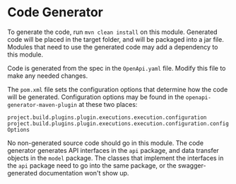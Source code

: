 # Code Generator

To generate the code, run `mvn clean install` on this module. Generated code will be placed in the target folder, and will be packaged into a jar file. Modules that need to use the generated code may add a dependency to this module.

Code is generated from the spec in the `OpenApi.yaml` file. Modify this file to make any needed changes.

The `pom.xml` file sets the configuration options that determine how the code will be generated. Configuration options may be found in the `openapi-generator-maven-plugin` at these two places:

   `project.build.plugins.plugin.executions.execution.configuration`
   `project.build.plugins.plugin.executions.execution.configuration.configOptions`
   
No non-generated source code should go in this module. The code generator generates API interfaces in the `api` package, and data transfer objects in the `model` package. The classes that implement the interfaces in the `api` package need to go into the same package, or the swagger-generated documentation won't show up.
